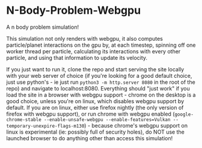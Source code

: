 # N-Body-Problem-Webgpu

A n body problem simulation!

This simulation not only renders with webgpu, it also computes particle/planet interactions on the gpu by, at each timestep, spinning off one worker thread per particle, calculating its interactions with every other particle, and using that information to update its velocity.

If you just want to run it, clone the repo and start serving the site locally with your web server of choice (if you're looking for a good default choice, just use python's - ie just run `python3 -m http.server 8080` in the root of the repo) and navigate to localhost:8080. Everything should "just work" if you load the site in a browser with webgpu support - chrome on the desktop is a good choice, unless you're on linux, which disables webgpu support by default. If you are on linux, either use firefox nightly (the only version of firefox with webgpu support), or run chrome with webgpu enabled (`google-chrome-stable --enable-unsafe-webgpu --enable-features=Vulkan --temporary-unexpire-flags-m130`) - because chrome's webgpu support on linux is experimental (ie: possibly full of security holes), do NOT use the launched browser to do anything other than access this simulation!
